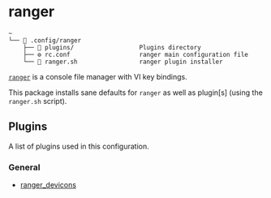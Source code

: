 # ranger

```text
~
└── 📂 .config/ranger
    ├── 📂 plugins/                  Plugins directory
    ├── ⚙️ rc.conf                   ranger main configuration file
    └── 📜 ranger.sh                 ranger plugin installer

```

[`ranger`](https://ranger.github.io/) is a console file manager with VI key bindings.

This package installs sane defaults for `ranger` as well as plugin[s] (using the `ranger.sh` script).

## Plugins

A list of plugins used in this configuration.

### General

- [ranger_devicons](https://github.com/alexanderjeurissen/ranger_devicons)
